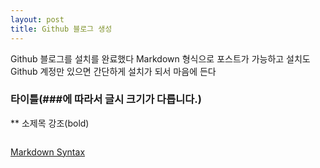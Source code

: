 ```yaml
---
layout: post
title: Github 블로그 생성
---
```


Github 블로그를 설치를 완료했다
Markdown 형식으로 포스트가 가능하고 설치도 Github 계정만 있으면 간단하게 설치가 되서
마음에 든다

### 타이틀(###에 따라서 글시 크기가 다릅니다.)
** 소제목 강조(bold)
```java
```

[Markdown Syntax](https://daringfireball.net/projects/markdown/syntax)
